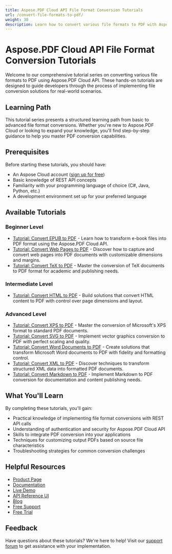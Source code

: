 ```yaml
---
title: Aspose.PDF Cloud API File Format Conversion Tutorials
url: /convert-file-formats-to-pdf/
weight: 30
description: Learn how to convert various file formats to PDF with Aspose.PDF Cloud API through these hands-on tutorials for developers of all skill levels.
---
```


# Aspose.PDF Cloud API File Format Conversion Tutorials

Welcome to our comprehensive tutorial series on converting various file formats to PDF using Aspose.PDF Cloud API. These hands-on tutorials are designed to guide developers through the process of implementing file conversion solutions for real-world scenarios.

## Learning Path

This tutorial series presents a structured learning path from basic to advanced file format conversions. Whether you're new to Aspose.PDF Cloud or looking to expand your knowledge, you'll find step-by-step guidance to help you master PDF conversion capabilities.

## Prerequisites

Before starting these tutorials, you should have:

- An Aspose Cloud account ([sign up for free](https://dashboard.aspose.cloud/#/apps))
- Basic knowledge of REST API concepts
- Familiarity with your programming language of choice (C#, Java, Python, etc.)
- A development environment set up for your preferred language

## Available Tutorials

### Beginner Level

- [Tutorial: Convert EPUB to PDF](/convert-file-formats-to-pdf/convert-epub-to-pdf/) - Learn how to transform e-book files into PDF format using the Aspose.PDF Cloud API.
- [Tutorial: Convert Web Pages to PDF](/convert-file-formats-to-pdf/web-to-pdf/) - Discover how to capture and convert web pages into PDF documents with customizable dimensions and margins.
- [Tutorial: Convert TeX to PDF](/convert-file-formats-to-pdf/tex-to-pdf/) - Master the conversion of TeX documents to PDF format for academic and publishing needs.

### Intermediate Level

- [Tutorial: Convert HTML to PDF](/convert-file-formats-to-pdf/convert-html-to-pdf/) - Build solutions that convert HTML content to PDF with control over page dimensions and layout.


### Advanced Level

- [Tutorial: Convert XPS to PDF](/convert-file-formats-to-pdf/xps-to-pdf/) - Master the conversion of Microsoft's XPS format to standard PDF documents.
- [Tutorial: Convert SVG to PDF](/convert-file-formats-to-pdf/svg-to-pdf/) - Implement vector graphics conversion to PDF with perfect scaling and quality.
- [Tutorial: Convert Word Documents to PDF](/convert-file-formats-to-pdf/convert-doc-docx-to-pdf/) - Create solutions that transform Microsoft Word documents to PDF with fidelity and formatting control.
- [Tutorial: Convert XML to PDF](/convert-file-formats-to-pdf/xml-to-pdf/) - Discover techniques to transform structured XML data into formatted PDF documents.
- [Tutorial: Convert Markdown to PDF](/convert-file-formats-to-pdf/convert-markdown-to-pdf/) - Implement Markdown to PDF conversion for documentation and content publishing needs.

## What You'll Learn

By completing these tutorials, you'll gain:

- Practical knowledge of implementing file format conversions with REST API calls
- Understanding of authentication and security for Aspose.PDF Cloud API
- Skills to integrate PDF conversion into your applications
- Techniques for customizing output PDFs based on source file characteristics
- Troubleshooting strategies for common conversion challenges

## Helpful Resources

- [Product Page](https://products.aspose.cloud/pdf/)
- [Documentation](https://docs.aspose.cloud/pdf/)
- [Live Demo](https://products.aspose.app/pdf/family)
- [API Reference UI](https://reference.aspose.cloud/pdf/)
- [Blog](https://blog.aspose.cloud/category/pdf/)
- [Free Support](https://forum.aspose.cloud/c/pdf/13)
- [Free Trial](https://dashboard.aspose.cloud/#/apps)

## Feedback

Have questions about these tutorials? We're here to help! Visit our [support forum](https://forum.aspose.cloud/c/pdf/13) to get assistance with your implementation.
